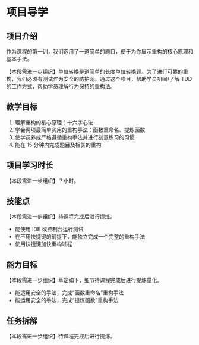 # 项目导学

## 项目介绍

作为课程的第一训，我们选用了一道简单的题目，便于为你展示重构的核心原理和基本手法。

【本段需进一步组织】单位转换是道简单的长度单位转换题。为了进行可靠的重构，我们必须有测试作为安全的防护网。通过这个项目，帮助学员巩固/了解 TDD 的工作方式，帮助学员理解行为保持的重构法。

## 教学目标

1. 理解重构的核心原理：十六字心法
2. 学会两项最简单实用的重构手法：函数重命名、提炼函数
3. 使学员养成严格遵循重构手法并进行刻意练习的习惯
4. 能在 15 分钟内完成题目及相关的重构

## 项目学习时长

【本段需进一步组织】？小时。

## 技能点

【本段需进一步组织】待课程完成后进行提炼。

- 能使用 IDE 或控制台运行测试
- 在不用快捷键的前提下，能独立完成一个完整的重构手法
- 使用快捷键加快重构过程

## 能力目标

【本段需进一步组织】草定如下，细节待课程完成后进行提炼量化。

- 能运用安全的手法，完成“函数重命名”重构手法
- 能运用安全的手法，完成“提炼函数”重构手法

## 任务拆解

【本段需进一步组织】待课程完成后进行提炼。
